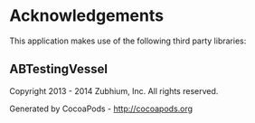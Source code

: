 # Acknowledgements
This application makes use of the following third party libraries:

## ABTestingVessel

Copyright 2013 - 2014 Zubhium, Inc. All rights reserved.

Generated by CocoaPods - http://cocoapods.org
